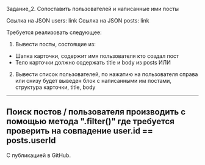 Задание_2. Сопоставить пользователей и написанные ими посты

Ссылка на JSON users: link 
Ссылка на JSON posts: link

Требуется реализовать следующее:
1) Вывести посты, состоящие из:
- Шапка карточки, содержит имя пользователя кто создал пост
- Тело карточки должно содержать title и body из posts 
ИЛИ
2) Вывести список пользователей, по нажатию на пользователя справа или снизу будет выведен блок с написанными им постами, структура карточки, title, body
 ----
Поиск постов / пользователя производить с помощью метода ".filter()" где требуется проверить на совпадение user.id == posts.userId
---
С публикацией в GitHub.
